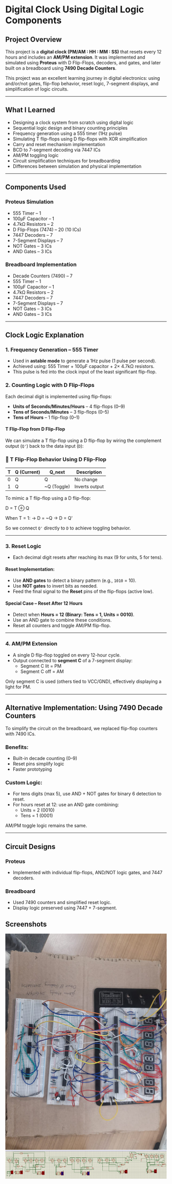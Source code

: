 # Digital Clock Using Digital Logic Components

## Project Overview

This project is a **digital clock (PM/AM : HH : MM : SS)** that resets every 12 hours and includes an **AM/PM extension**. It was implemented and simulated using **Proteus** with D Flip-Flops, decoders, and gates, and later built on a breadboard using **7490 Decade Counters**. 

This project was an excellent learning journey in digital electronics: using and/or/not gates, flip-flop behavior, reset logic, 7-segment displays, and simplification of logic circuits.

---

## What I Learned

- Designing a clock system from scratch using digital logic
- Sequential logic design and binary counting principles
- Frequency generation using a 555 timer (1Hz pulse)
- Simulating T flip-flops using D flip-flops with XOR simplification
- Carry and reset mechanism implementation
- BCD to 7-segment decoding via 7447 ICs
- AM/PM toggling logic
- Circuit simplification techniques for breadboarding
- Differences between simulation and physical implementation

---

## Components Used

### Proteus Simulation
- 555 Timer – 1
- 100μF Capacitor – 1
- 4.7kΩ Resistors – 2
- D Flip-Flops (7474) – 20 (10 ICs)
- 7447 Decoders – 7
- 7-Segment Displays – 7
- NOT Gates – 3 ICs
- AND Gates – 3 ICs

### Breadboard Implementation
- Decade Counters (7490) – 7
- 555 Timer – 1
- 100μF Capacitor – 1
- 4.7kΩ Resistors – 2
- 7447 Decoders – 7
- 7-Segment Displays – 7
- NOT Gates – 3 ICs
- AND Gates – 3 ICs

---

## Clock Logic Explanation

### 1. Frequency Generation – 555 Timer

- Used in **astable mode** to generate a 1Hz pulse (1 pulse per second).
- Achieved using: 555 Timer + 100μF capacitor + 2× 4.7kΩ resistors.
- This pulse is fed into the clock input of the least significant flip-flop.

### 2. Counting Logic with D Flip-Flops

Each decimal digit is implemented using flip-flops:
- **Units of Seconds/Minutes/Hours** – 4 flip-flops (0–9)
- **Tens of Seconds/Minutes** – 3 flip-flops (0–5)
- **Tens of Hours** – 1 flip-flop (0–1)

#### T Flip-Flop from D Flip-Flop

We can simulate a T flip-flop using a D flip-flop by wiring the complement output (`Q'`) back to the data input (`D`):


### 🧮 T Flip-Flop Behavior Using D Flip-Flop

| T | Q (Current) | Q_next       | Description     |
|---|-------------|--------------|-----------------|
| 0 | Q           | Q            | No change       |
| 1 | Q           | ~Q (Toggle)  | Inverts output  |

To mimic a T flip-flop using a D flip-flop:

D = T ⊕ Q

When T = 1:
→ D = ~Q → D = Q'


So we connect `Q'` directly to `D` to achieve toggling behavior.

---

### 3. Reset Logic

- Each decimal digit resets after reaching its max (9 for units, 5 for tens).

#### Reset Implementation:
- Use **AND gates** to detect a binary pattern (e.g., `1010` = 10).
- Use **NOT gates** to invert bits as needed.
- Feed the final signal to the **Reset** pins of the flip-flops (active low).

#### Special Case – Reset After 12 Hours
- Detect when **Hours = 12 (Binary: Tens = 1, Units = 0010)**.
- Use an AND gate to combine these conditions.
- Reset all counters and toggle AM/PM flip-flop.

---

### 4. AM/PM Extension

- A single D flip-flop toggled on every 12-hour cycle.
- Output connected to **segment C** of a 7-segment display:
  - Segment C lit = PM
  - Segment C off = AM

Only segment C is used (others tied to VCC/GND), effectively displaying a light for PM.

---

## Alternative Implementation: Using 7490 Decade Counters

To simplify the circuit on the breadboard, we replaced flip-flop counters with 7490 ICs.

### Benefits:
- Built-in decade counting (0–9)
- Reset pins simplify logic
- Faster prototyping

### Custom Logic:
- For tens digits (max 5), use AND + NOT gates for binary 6 detection to reset.
- For hours reset at 12: use an AND gate combining:
  - Units = 2 (0010)
  - Tens = 1 (0001)

AM/PM toggle logic remains the same.

---

## Circuit Designs

### Proteus
- Implemented with individual flip-flops, AND/NOT logic gates, and 7447 decoders.

### Breadboard
- Used 7490 counters and simplified reset logic.
- Display logic preserved using 7447 + 7-segment.

## Screenshots
![Breadboard View](clock_preview.jpg)
![Proteus View](proteus_preview.png)
